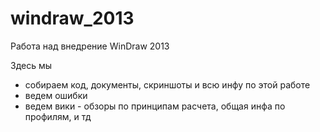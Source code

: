 windraw_2013
============

Работа над внедрение WinDraw 2013

Здесь мы
* собираем код, документы, скриншоты и всю инфу по этой работе
* ведем ошибки
* ведем вики - обзоры по принципам расчета, общая инфа по профилям, и тд
